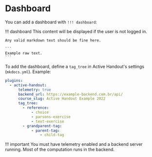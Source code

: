 # Dashboard

You can add a dashboard with `!!! dashboard`:

!!! dashboard
    This content will be displayed if the user is not logged in.

    Any valid markdown text should be fine here.

    ```
    Example raw text.
    ```

To add the dashboard, define a `tag_tree` in Active Handout's settings (`mkdocs.yml`). Example:

```yml
plugins:
  - active-handout:
      telemetry: true
      backend_url: https://example-backend.com.br/api/
      course_slug: Active Handout Example 2022
      tag_tree:
        - reference:
            - choice
            - parsons-exercise
            - text-exercise
        - grandparent-tag:
            - parent-tag:
                - child-tag
```

!!! important
    You must have telemetry enabled and a backend server running. Most of the computation runs in the backend.

